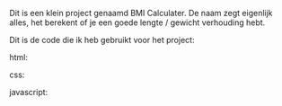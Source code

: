 Dit is een klein project genaamd BMI Calculater. De naam zegt eigenlijk alles, 
het berekent of je een goede lengte / gewicht verhouding hebt. 

Dit is de code die ik heb gebruikt voor het project:

html:

css:

javascript:
